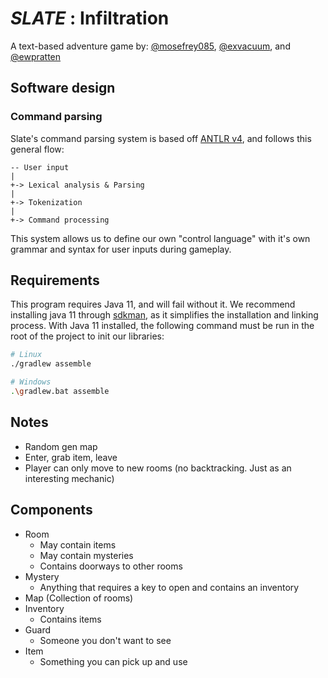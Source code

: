 # *SLATE* : Infiltration
A text-based adventure game by: [@mosefrey085](https://github.com/mosefrey085), [@exvacuum](https://github.com/exvacuum), and [@ewpratten](https://github.com/ewpratten)

## Software design

### Command parsing
Slate's command parsing system is based off [ANTLR v4](), and follows this general flow:
```
-- User input
|
+-> Lexical analysis & Parsing
|
+-> Tokenization
|
+-> Command processing
```

This system allows us to define our own "control language" with it's own grammar and syntax for user inputs during gameplay.

## Requirements
This program requires Java 11, and will fail without it. We recommend installing java 11 through [sdkman](), as it simplifies the installation and linking process. With Java 11 installed, the following command must be run in the root of the project to init our libraries:
```sh
# Linux
./gradlew assemble

# Windows
.\gradlew.bat assemble
```


## Notes
 - Random gen map
 - Enter, grab item, leave
 - Player can only move to new rooms (no backtracking. Just as an interesting mechanic)

## Components
 - Room
   - May contain items
   - May contain mysteries
   - Contains doorways to other rooms
 - Mystery
   - Anything that requires a key to open and contains an inventory
 - Map (Collection of rooms)
 - Inventory
   - Contains items
 - Guard
   - Someone you don't want to see
 - Item
   - Something you can pick up and use
